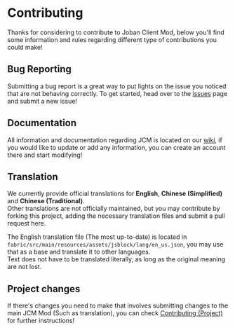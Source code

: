 # Contributing
Thanks for considering to contribute to Joban Client Mod, below you'll find some information and rules regarding different type of contributions you could make!

## Bug Reporting
Submitting a bug report is a great way to put lights on the issue you noticed that are not behaving correctly. To get started, head over to the [issues](https://github.com/DistrictOfJoban/Joban-Client-Mod/issues) page and submit a new issue!

## Documentation
All information and documentation regarding JCM is located on our [wiki](https://www.joban.tk/wiki/JCM:Joban_Client_Mod), if you would like to update or add any information, you can create an account there and start modifying!

## Translation
We currently provide official translations for **English**, **Chinese (Simplified)** and **Chinese (Traditional)**.  
Other translations are not officially maintained, but you may contribute by forking this project, adding the necessary translation files and submit a pull request here.

The English translation file (The most up-to-date) is located in `fabric/src/main/resources/assets/jsblock/lang/en_us.json`, you may use that as a base and translate it to other languages.  
Text does not have to be translated literally, as long as the original meaning are not lost.

## Project changes
If there's changes you need to make that involves submitting changes to the main JCM Mod (Such as translation), you can check [Contributing (Project)](./CONTRIBUTING_PROJ.md) for further instructions!